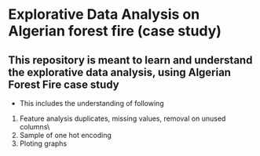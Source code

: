 # Explorative Data Analysis on Algerian forest fire (case study)

## This repository is meant to learn and understand the explorative data analysis, using Algerian Forest Fire case study


* This includes the understanding of following
1. Feature analysis duplicates, missing values, removal on unused columns\
2. Sample of one hot encoding
3. Ploting graphs